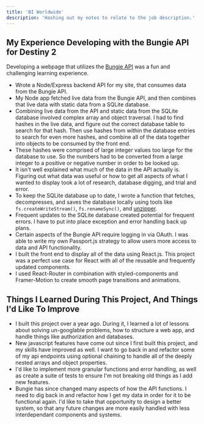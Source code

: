 ```yaml
---
title: 'BI Worldwide'
description: 'Hashing out my notes to relate to the job description.'
---
```


## My Experience Developing with the Bungie API for Destiny 2

Developing a webpage that utilizes the [Bungie API](https://bungie-net.github.io/multi/) was a fun and challenging learning experience.

- Wrote a Node/Express backend API for my site, that consumes data from the Bungie API.
- My Node app fetched live data from the Bungie API, and then combines that live data with static data from a SQLite database.
- Combining live data from the API and static data from the SQLite database involved complex array and object traversal. I had to find hashes in the live data, and figure out the correct database table to search for that hash. Then use hashes from within the database entries to search for even more hashes, and combine all of the data together into objects to be consumed by the front end.
- These hashes were comprised of large integer values too large for the database to use. So the numbers had to be converted from a large integer to a positive or negative number in order to be looked up.
- It isn't well explained what much of the data in the API actually is. Figuring out what data was useful or how to get all aspects of what I wanted to display took a lot of research, database digging, and trial and error.
- To keep the SQLite database up to date, I wrote a function that fetches, decompresses, and saves the database locally using tools like `fs.createWriteStream()`, `fs.renameSync()`, and [unzipper](https://www.npmjs.com/package/unzipper).
- Frequent updates to the SQLite database created potential for frequent errors. I have to put into place exception and error handling back up plans.
- Certain aspects of the Bungie API require logging in via OAuth. I was able to write my own Passport.js strategy to allow users more access to data and API functionality.
- I built the front end to display all of the data using React.js. This project was a perfect use case for React with all of the reusable and frequently updated components.
- I used React-Router in combination with styled-components and Framer-Motion to create smooth page transitions and animations.

## Things I Learned During This Project, And Things I'd Like To Improve

- I built this project over a year ago. During it, I learned a lot of lessons about solving un-googlable problems, how to structure a web app, and handle things like authorization and databases.
- New javascript features have come out since I first built this project, and my skills have improved as well. I want to go back in and refactor some of my api endpoints using optional chaining to handle all of the deeply nested arrays and object properties.
- I'd like to implement more granular functions and error handling, as well as create a suite of tests to ensure I'm not breaking old things as I add new features.
- Bungie has since changed many aspects of how the API functions. I need to dig back in and refactor how I get my data in order for it to be functional again. I'd like to take that opportunity to design a better system, so that any future changes are more easily handled with less interdependant components and systems.
